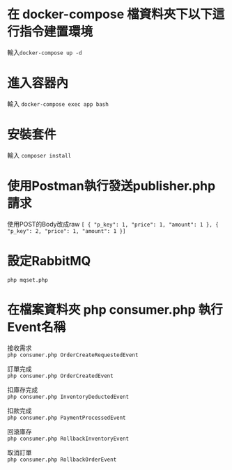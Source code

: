 # 在 docker-compose 檔資料夾下以下這行指令建置環境
輸入`docker-compose up -d`

# 進入容器內
輸入 `docker-compose exec app bash`

# 安裝套件
輸入 `composer install`

# 使用Postman執行發送publisher.php請求
使用POST的Body改成raw `[ { "p_key": 1, "price": 1, "amount": 1 }, { "p_key": 2, "price": 1, "amount": 1 }]`

# 設定RabbitMQ
`php mqset.php`

# 在檔案資料夾 php consumer.php 執行Event名稱
接收需求  
`php consumer.php OrderCreateRequestedEvent`

訂單完成  
`php consumer.php OrderCreatedEvent`

扣庫存完成  
`php consumer.php InventoryDeductedEvent`

扣款完成  
`php consumer.php PaymentProcessedEvent`

回滾庫存  
`php consumer.php RollbackInventoryEvent`

取消訂單  
`php consumer.php RollbackOrderEvent`